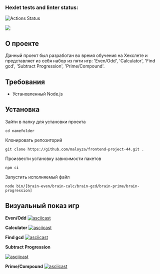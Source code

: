 ### Hexlet tests and linter status:
![Actions Status](https://github.com/maloyza/frontend-project-44/workflows/hexlet-check/badge.svg)

<a href="https://codeclimate.com/github/maloyza/frontend-project-44/maintainability"><img src="https://api.codeclimate.com/v1/badges/2544362cec530bc0a94f/maintainability" /></a>

## О проекте

Данный проект был разработан во время обучения на Хекслете и представляет из себя набор из пяти игр: 'Even/Odd', 'Calculator', 'Find gcd', 'Subtract Progression', 'Prime/Compound'.

## Требования
<ul>
    <li>Установленный Node.js</li>
</ul>

## Установка
Зайти в папку для установки проекта

    cd namefolder
Клонировать репозиторий

    git clone https://github.com/maloyza/frontend-project-44.git .
Произвести установку зависимости пакетов

    npm ci
Запустить исполняемый файл

    node bin/[brain-even/brain-calc/brain-gcd/brain-prime/brain-progression]

## Визуальный показ игр

**Even/Odd**
[![asciicast](https://asciinema.org/a/545940.svg)](https://asciinema.org/a/545940)

**Calculator**
[![asciicast](https://asciinema.org/a/ftgM8CzHEGl18VoAR1QNxZgjz.svg)](https://asciinema.org/a/ftgM8CzHEGl18VoAR1QNxZgjz)

**Find gcd**
[![asciicast](https://asciinema.org/a/27hBR0eoNZMkkVVQOBjshfmBm.svg)](https://asciinema.org/a/27hBR0eoNZMkkVVQOBjshfmBm)

**Subtract Progression**

[![asciicast](https://asciinema.org/a/RFMXJG4VRvlr8qKkuIKN0ACYc.svg)](https://asciinema.org/a/RFMXJG4VRvlr8qKkuIKN0ACYc)

**Prime/Compound**
[![asciicast](https://asciinema.org/a/TaQQHBUECzAOiReBu2KNVsIJQ.svg)](https://asciinema.org/a/TaQQHBUECzAOiReBu2KNVsIJQ)



